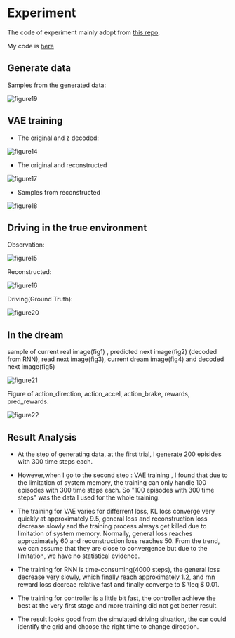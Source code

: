 # Experiment


The code of experiment mainly adopt from [this repo](https://github.com/pantelis-classes/world-models-latest).

My code is [here](../code)

## Generate data

Samples from the generated data:


![figure19](img/fig19.png)



## VAE training

* The original and z decoded:

![figure14](img/fig14.gif)

* The original and reconstructed


![figure17](img/fig17.png)

* Samples from reconstructed

![figure18](img/fig18.png)


## Driving in the true environment

Observation:


![figure15](img/fig15.png)

Reconstructed:

![figure16](img/fig16.png)

Driving(Ground Truth):

![figure20](img/fig20.gif)

## In the dream

sample of current real image(fig1) , predicted next image(fig2)  (decoded from RNN), read next image(fig3),   current dream image(fig4) and decoded next image(fig5)

![figure21](img/fig21.png)

Figure of action_direction, action_accel, action_brake, rewards, pred_rewards.


![figure22](img/fig22.png)

## Result Analysis

* At the step of generating data, at the first trial, I generate 200 episides with 300 time steps each.


* However,when I go to the second step : VAE training , I found that due to the limitation of system memory,  the training can only handle 100 episodes with 300 time steps each. So "100 episodes with 300 time steps" was the data I used for the whole training.

* The training for VAE varies for differrent loss, KL loss converge very quickly at approximately 9.5, general loss and reconstruction loss decrease slowly and the training process always get killed due to limitation of system memory. Normally, general loss reaches approximately 60 and reconstruction loss reaches 50. From the trend, we can assume that they are close to convergence but due to the limitation, we have no statistical evidence.

* The training for RNN is time-consuming(4000 steps), the general loss decrease very slowly, which finally reach approximately 1.2, and rnn reward loss decreae relative fast and finally converge to $ \leq $ 0.01. 

* The training for controller is a little bit fast, the controller achieve the best at the very first stage and more training did not get better result.
*  The result looks good from the simulated driving situation, the car could identify the grid and choose the right time to change direction.






